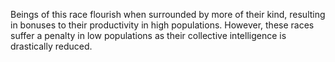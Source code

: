 Beings of this race flourish when surrounded by more of their kind, resulting in bonuses to their productivity in high populations.  However, these races suffer a penalty in low populations as their collective intelligence is drastically reduced.